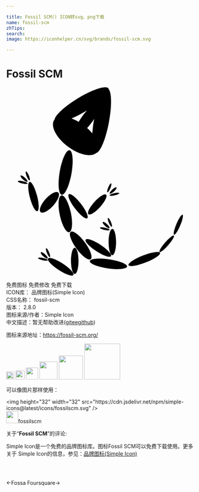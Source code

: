 ```yaml
---

title: Fossil SCM() ICON转svg、png下载
name: fossil-scm
zhTips: 
search: 
image: https://iconhelper.cn/svg/brands/fossil-scm.svg

---
```


# Fossil SCM  <small style="font-size: 60%;font-weight: 100"></small>

<div id="svg" class="svg-wrap">
<svg role="img" xmlns="http://www.w3.org/2000/svg" viewBox="0 0 24 24"><title>Fossil SCM icon</title><path d="M12.571 0c-.699.022-2.041.555-3.458 1.419C7.464 2.42 6.258 3.538 6.16 4.108c-.008.009-.019.014-.026.023-.563.746.203 2.277 1.711 3.414 1.408 1.063 2.958 1.397 3.617.832.518-.09 1.227-1.776 1.627-3.94.383-2.054.35-3.812-.045-4.214-.006-.02.001-.048-.01-.066-.069-.113-.23-.163-.463-.156zm-2.277 2.936c-.164.193-.329.383-.492.605-.217.296-.403.587-.568.866a5.705 5.705 0 00-.908-.432 14.052 14.052 0 001.785-.914c.067-.04.118-.084.183-.125zm.912 1.084c-.004.024-.01.043-.015.066a16.33 16.33 0 00-.227 1.78 6.106 6.106 0 00-.654-.674c.215-.241.436-.507.652-.801.093-.127.16-.246.244-.371zm-3.14 4.002c-.41-.075-.968 1.14-1.246 2.706-.276 1.566-.164 2.897.246 2.969.41.072.972-1.141 1.248-2.707.276-1.566.164-2.896-.248-2.968zm-5.56 2.708c-.072.032-.026.314.103.625.132.312.297.539.37.51.074-.031.025-.311-.104-.623-.13-.312-.295-.54-.37-.512zm-.602.506c-.035-.005-.061 0-.076.018-.062.067.083.298.322.512.24.215.483.332.545.265.06-.07-.084-.298-.324-.513-.18-.16-.361-.267-.467-.282zm-.224.684c-.118 0-.197.02-.205.058-.017.077.247.205.587.282.343.078.636.078.653.002.017-.08-.248-.204-.588-.284a2.163 2.163 0 00-.447-.058zm1.296.144c-.251.067-.235.954.036 1.98.27 1.03.695 1.81.945 1.745.25-.067.234-.954-.037-1.98-.271-1.03-.694-1.812-.944-1.745zm10.394.186c-.072-.031-.237.198-.369.51-.13.311-.178.59-.103.62.072.032.24-.197.369-.51.13-.31.178-.591.103-.62zm.61.504c-.105.015-.285.12-.463.281-.238.213-.382.445-.323.512.058.064.304-.057.541-.27.238-.213.38-.443.32-.508-.014-.016-.04-.02-.075-.015zm-7.625.593c-.34.035-.86.369-1.326.883-.621.686-.914 1.437-.652 1.672.261.237.978-.125 1.601-.81.621-.689.912-1.437.65-1.674-.065-.059-.16-.082-.273-.07zm7.85.092c-.119 0-.276.018-.446.057-.343.077-.607.202-.59.281.017.077.31.077.652 0 .34-.077.607-.202.588-.28-.008-.037-.087-.057-.205-.058zm-6.13.168a.15.15 0 00-.099.028c-.21.163.143.978.793 1.82.647.841 1.346 1.393 1.557 1.23.21-.16-.148-.977-.795-1.818-.567-.737-1.172-1.251-1.455-1.26zm4.557.043c-.267-.03-.843.36-1.387.96-.62.685-.966 1.386-.767 1.563.196.18.861-.232 1.482-.917.621-.686.964-1.385.768-1.565a.17.17 0 00-.096-.04zm-5.603.133c-.386.082-.48 1.2-.205 2.492.273 1.292.815 2.275 1.2 2.193.387-.081.481-1.2.208-2.49-.276-1.292-.815-2.279-1.203-2.195zm15.448 2.459c-.13-.055-.48.471-.78 1.174-.297.705-.432 1.323-.3 1.378.13.056.48-.47.777-1.173.297-.705.433-1.324.303-1.38zm-9.503.412c-.07.031-.024.31.105.621.132.312.298.542.367.514.072-.031.027-.31-.105-.621-.13-.312-.295-.543-.367-.514zm-.6.506c-.035-.005-.062 0-.078.017-.06.07.087.297.324.51.238.213.481.33.541.264.06-.067-.083-.297-.32-.51-.178-.158-.36-.266-.467-.281zm-.224.681c-.118 0-.195.019-.203.057-.017.079.245.204.585.283.343.077.636.077.653 0 .016-.077-.246-.204-.586-.281a2.133 2.133 0 00-.45-.059zm1.37.21c-.26 0-.476.75-.476 1.675s.215 1.676.477 1.676c.26 0 .478-.75.478-1.676 0-.926-.217-1.676-.478-1.676zm-5.175.333a.235.235 0 00-.133.045c-.294.216.04 1.17.744 2.13.703.962 1.514 1.564 1.807 1.35.295-.215-.035-1.171-.74-2.13-.617-.842-1.315-1.41-1.678-1.395zm13.02.522c-.105-.094-.601.297-1.105.873-.503.575-.824 1.119-.718 1.213.108.093.603-.298 1.107-.873.504-.576.825-1.12.717-1.213zm-11.014.443c-.113-.005-.194.019-.23.074-.144.223.46.875 1.353 1.453.89.58 1.73.872 1.875.649.146-.223-.46-.877-1.35-1.457-.667-.434-1.308-.704-1.648-.719zM8.73 20.451c-.266 0-.48.75-.48 1.675 0 .926.214 1.676.48 1.676s.482-.75.482-1.676c0-.925-.216-1.675-.482-1.675zm-3.644.06c-.072.031-.026.313.103.625.132.312.297.539.37.51.074-.031.025-.312-.104-.623-.13-.312-.295-.54-.37-.512zm14.296.477c-.368-.04-1.127.127-1.96.453-1.107.434-1.929.984-1.833 1.228.096.242 1.074.093 2.181-.342 1.11-.434 1.932-.985 1.836-1.23-.024-.06-.102-.096-.224-.11zm-14.898.029c-.035-.005-.061 0-.076.018-.062.067.082.298.322.511.24.216.483.333.545.266.06-.07-.084-.298-.324-.514-.18-.16-.362-.267-.467-.281zm-.223.685c-.118 0-.196.019-.205.057-.016.08.248.204.588.283.343.077.636.077.653 0 .016-.077-.248-.204-.588-.281a2.116 2.116 0 00-.448-.059zm1.29.047c-.114-.005-.194.019-.231.075-.144.223.461.875 1.353 1.453.89.58 1.731.871 1.875.648.147-.223-.46-.877-1.35-1.457-.666-.433-1.307-.704-1.648-.719zm6.628.09c-.865-.036-1.493.081-1.527.32-.046.317.98.73 2.289.92 1.311.19 2.415.087 2.46-.232.046-.317-.98-.73-2.292-.92a9.203 9.203 0 00-.93-.088z"/></svg>
</div>
<detail full-name='fossil-scm'></detail>

<div class="detail-page">
<p>
<span><span class="badge-success badge">免费图标</span> <span class="badge-success badge">免费修改</span>  <span class="badge-success badge">免费下载</span> </span>
<br/>
<span>
ICON库：
<span class="badge-secondary badge">品牌图标(Simple Icon)</span> 
</span>
<br/>
<span>
CSS名称：
<span class="badge-secondary badge">fossil-scm</span> 
</span>

<br/>
<span>
版本：
<span class="badge-secondary badge">2.8.0</span> 
</span>
<br/>
<span>图标来源/作者：<span class="badge-light badge">Simple Icon</span></span> 
<br/>
<span class="zh-detail">中文描述：暂无<span class="help-link"><span>帮助改进</span>(<a href="https://gitee.com/liuwave/icon-helper/edit/master/json/brands/fossil-scm.json" target="_blank" rel="noopener noreferrer">gitee</a><a href="https://github.com/liuwave/icon-helper/edit/master/json/brands/fossil-scm.json" target="_blank" rel="noopener noreferrer">github</a></span>)</span><br/>
</p>
</div><div class="description description alert alert-light"><p>图标来源地址：<a href="https://fossil-scm.org/" target="_blank" rel="noopener noreferrer">https://fossil-scm.org/</a></p></div>
<div class="alert alert-dark">
<img height="21" width="21" src="https://cdn.jsdelivr.net/npm/simple-icons@latest/icons/fossilscm.svg" />
<img height="24" width="24" src="https://cdn.jsdelivr.net/npm/simple-icons@latest/icons/fossilscm.svg" />
<img height="32" width="32" src="https://cdn.jsdelivr.net/npm/simple-icons@latest/icons/fossilscm.svg" />
<img height="48" width="48" src="https://cdn.jsdelivr.net/npm/simple-icons@latest/icons/fossilscm.svg" />
<img height="64" width="64" src="https://cdn.jsdelivr.net/npm/simple-icons@latest/icons/fossilscm.svg" />
<img height="96" width="96" src="https://cdn.jsdelivr.net/npm/simple-icons@latest/icons/fossilscm.svg" />

</div>
<div>
  <p>可以像图片那样使用：    
  </p>
  <div class="alert alert-primary" style="font-size: 14px">
    &lt;img height="32" width="32" src="https://cdn.jsdelivr.net/npm/simple-icons@latest/icons/fossilscm.svg" /&gt;
    <copy-btn content='<img height="32" width="32" src="https://cdn.jsdelivr.net/npm/simple-icons@latest/icons/fossilscm.svg" />'></copy-btn>
  </div>
  <div class="alert alert-secondary">
    <img height="32" width="32" src="https://cdn.jsdelivr.net/npm/simple-icons@latest/icons/fossilscm.svg" />fossilscm
    <copy-btn content="fossilscm" btn-title="复制图标名称"></copy-btn>
  </div>
</div>
<div class="icon-detail__container">
<p>关于“<b>Fossil SCM</b>”的评论:</p>
</div>
<Vssue title="关于“Fossil SCM”的评论" />
<div><p>Simple Icon是一个免费的品牌图标库。图标Fossil SCM可以免费下载使用。更多关于  Simple Icon的信息，参见：<a target="_blank" href="https://iconhelper.cn/brands.html">品牌图标(Simple Icon)</a>
</p></div>


<div style="padding:2rem 0 " class="page-nav"><p class="inner"><span class="prev">←<router-link to="/icon/fossa.html">Fossa</router-link></span> <span class="next"><router-link to="/icon/foursquare.html">Foursquare</router-link>→</span></p></div>
